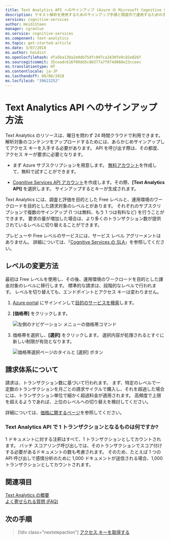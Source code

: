 ```yaml
---
title: Text Analytics API へのサインアップ (Azure の Microsoft Cognitive Services) | Microsoft Docs
description: テキスト解析を使用するためのサインアップ手順と限度内で運用するための手引き
services: cognitive-services
author: HeidiSteen
manager: cgronlun
ms.service: cognitive-services
ms.component: text-analytics
ms.topic: get-started-article
ms.date: 3/07/2018
ms.author: heidist
ms.openlocfilehash: dfa5ba138a2e0db75dfc097ca2430fe9c82e826f
ms.sourcegitcommit: 35ceadc616f09dd3c88377a7f6f4d068e23cceec
ms.translationtype: HT
ms.contentlocale: ja-JP
ms.lasthandoff: 08/08/2018
ms.locfileid: "39623252"
---
```

# <a name="how-to-sign-up-for-text-analytics-api"></a>Text Analytics API へのサインアップ方法

Text Analytics のリソースは、曜日を問わず 24 時間クラウドで利用できます。 解析対象のコンテンツをアップロードするためには、あらかじめサインアップしてアクセス キーを入手する必要があります。 API を呼び出す際は、その都度、アクセス キーが要求に必要となります。

+ まず Azure サブスクリプションを用意します。 [無料アカウント](https://azure.microsoft.com/free/)を作成して、無料で試すことができます。

+ [Cognitive Services API アカウント](https://docs.microsoft.com/azure/cognitive-services/cognitive-services-apis-create-account)を作成します。その際、**[Text Analytics API]** を選択します。 サインアップするとキーが生成されます。

Text Analytics には、調査と評価を目的とした Free レベルと、運用環境のワークロードを目的とした請求対象のレベルとがあります。 それぞれのサブスクリプションで複数のサインアップ (1 つは無料、もう 1 つは有料など) を行うことができます。 要求の量が増加した場合は、より多くのトランザクション数が提供されているレベルに切り替えることができます。

プレビューや Free レベルのサービスには、サービス レベル アグリーメントはありません。 詳細については、「[Cognitive Services の SLA](https://azure.microsoft.com/support/legal/sla/cognitive-services/v1_1/)」を参照してください。

## <a name="how-to-change-tiers"></a>レベルの変更方法

最初は Free レベルを使用し、その後、運用環境のワークロードを目的とした課金対象のレベルに移行します。 標準的な請求は、段階的なレベルで行われます。 レベルを切り替えても、エンドポイントとアクセス キーは変わりません。

1. [Azure portal](https://portal.azure.com) にサインインして[目的のサービスを検索](text-analytics-how-to-access-key.md)します。

2. **[価格帯]** をクリックします。

   ![左側のナビゲーション メニューの価格帯コマンド](../media/portal-pricing-tier.png)

3. 価格帯を選択し、**[選択]** をクリックします。  選択内容が処理されるとすぐに新しい制限が有効となります。 

   ![価格帯選択ページのタイルと [選択] ボタン](../media/portal-choose-tier.png)

## <a name="how-billing-works"></a>請求体系について

請求は、トランザクション数に基づいて行われます。 まず、特定のレベルで一定数のトランザクションを月ごとの請求サイクルで購入し、それを超過した場合には、トランザクション単位で細かく超過料金が適用されます。 高頻度で上限を超えるようであれば、上位のレベルへの切り替えを検討してください。

詳細については、[価格に関するページ](https://azure.microsoft.com/pricing/details/cognitive-services/text-analytics/)を参照してください。

### <a name="what-constitutes-a-transaction-in-the-text-analytics-api"></a>Text Analytics API で 1 トランザクションとなるものは何ですか?
1 ドキュメントに対する注釈はすべて、1 トランザクションとしてカウントされます。 バッチ スコアリング呼び出しでは、そのトランザクションでスコア付けする必要があるドキュメントの数も考慮されます。 そのため、たとえば 1 つの API 呼び出しで感情分析のために 1,000 ドキュメントが送信される場合、1,000 トランザクションとしてカウントされます。

## <a name="see-also"></a>関連項目 

 [Text Analytics の概要](../overview.md)  
 [よく寄せられる質問 (FAQ)](../text-analytics-resource-faq.md)

## <a name="next-steps"></a>次の手順

> [!div class="nextstepaction"]
> [アクセス キーを取得する](text-analytics-how-to-access-key.md)
